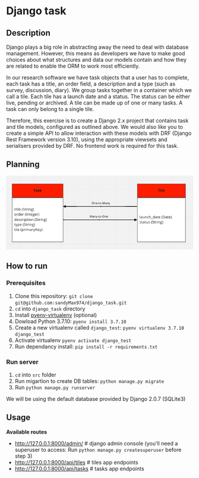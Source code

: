 # Django task

## Description

Django plays a big role in abstracting away the need to deal with database management. However, this means as developers we have to make good choices about what structures and data our models contain and how they are related to enable the ORM to work most efficiently.

In our research software we have task objects that a user has to complete, each task has a title, an order field, a description and a type (such as survey, discussion, diary). We group tasks together in a container which we call a tile. Each tile has a launch date and a status. The status can be either live, pending or archived. A tile can be made up of one or many tasks. A task can only belong to a single tile.

Therefore, this exercise is to create a Django 2.x project that contains task and tile models, configured as outlined above. We would also like you to create a simple API to allow interaction with these models with DRF (Django Rest Framework version 3.10), using the appropriate viewsets and serialisers provided by DRF. No frontend work is required for this task.

## Planning

![Entity_relationship Diagram](https://github.com/sandyMax974/django_task/blob/main/documents/Screenshot%202021-06-18%20at%2012.31.44.png)

## How to run

### Prerequisites

1. Clone this repository: `git clone git@github.com:sandyMax974/django_task.git`
2. `cd` into `django_task` directory
4. Install [pyenv-virtualenv](https://github.com/pyenv/pyenv-virtualenv) (optional)
5. Dowload Python 3.7.10: `pyenv install 3.7.10`
6. Create a new virtualenv called `django_test`: `pyenv virtualenv 3.7.10 django_test`
7. Activate virtualenv `pyenv activate django_test`
9. Run dependancy install: `pip install -r requirements.txt`

### Run server
1. `cd` into `src` folder
2. Run migartion to create DB tables: `python manage.py migrate`
3. Run `python manage.py runserver`

We will be using the default database provided by Django 2.0.7 (SQLite3)

## Usage

**Available routes**
* http://127.0.0.1:8000/admin/    # django admin console (you'll need a superuser to access: Run `python manage.py createsuperuser` before step 3)
* http://127.0.0.1:8000/api/tiles   # tiles app endpoints
* http://127.0.0.1:8000/api/tasks   # tasks app endpoints

